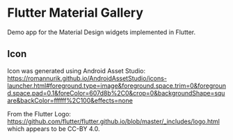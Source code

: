 # Flutter Material Gallery

Demo app for the Material Design widgets implemented in Flutter.

## Icon

Icon was generated using Android Asset Studio:
https://romannurik.github.io/AndroidAssetStudio/icons-launcher.html#foreground.type=image&foreground.space.trim=0&foreground.space.pad=0.1&foreColor=607d8b%2C0&crop=0&backgroundShape=square&backColor=ffffff%2C100&effects=none

From the Flutter Logo:
https://github.com/flutter/flutter.github.io/blob/master/_includes/logo.html
which appears to be CC-BY 4.0.
